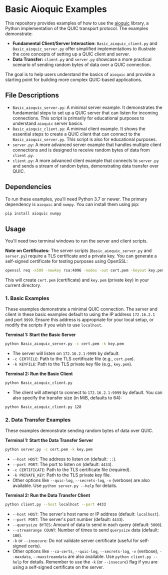 # Basic Aioquic Examples

This repository provides examples of how to use the [aioquic](https://github.com/aiortc/aioquic) library, a Python implementation of the QUIC transport protocol. The examples demonstrate:

*   **Fundamental Client/Server Interaction:** `Basic_aioquic_client.py` and `Basic_aioquic_server.py` offer simplified implementations to illustrate the core concepts of setting up a QUIC client and server.
*   **Data Transfer:** `client.py` and `server.py` showcase a more practical scenario of sending random bytes of data over a QUIC connection.

The goal is to help users understand the basics of `aioquic` and provide a starting point for building more complex QUIC-based applications.

## File Descriptions

*   `Basic_aioquic_server.py`: A minimal server example. It demonstrates the fundamental steps to set up a QUIC server that can listen for incoming connections. This script is primarily for educational purposes to understand `aioquic` server basics.
*   `Basic_aioquic_client.py`: A minimal client example. It shows the essential steps to create a QUIC client that can connect to the `Basic_aioquic_server.py`. This script is also for educational purposes.
*   `server.py`: A more advanced server example that handles multiple client connections and is designed to receive random bytes of data from `client.py`.
*   `client.py`: A more advanced client example that connects to `server.py` and sends a stream of random bytes, demonstrating data transfer over QUIC.

## Dependencies

To run these examples, you'll need Python 3.7 or newer. The primary dependency is `aioquic` and `numpy`. You can install them using pip:

```bash
pip install aioquic numpy
```

## Usage

You'll need two terminal windows to run the server and client scripts.

**Note on Certificates:** The server scripts (`Basic_aioquic_server.py` and `server.py`) require a TLS certificate and a private key. You can generate a self-signed certificate for testing purposes using OpenSSL:

```bash
openssl req -x509 -newkey rsa:4096 -nodes -out cert.pem -keyout key.pem -days 365
```
This will create `cert.pem` (certificate) and `key.pem` (private key) in your current directory.

### 1. Basic Examples

These examples demonstrate a minimal QUIC connection. The server and client in these basic examples default to using the IP address `172.16.2.1` and port `9999`. Ensure this address is appropriate for your local setup, or modify the scripts if you wish to use `localhost`.

**Terminal 1: Start the Basic Server**
```bash
python Basic_aioquic_server.py -c cert.pem -k key.pem
```
*   The server will listen on `172.16.2.1:9999` by default.
*   `-c CERTFILE`: Path to the TLS certificate file (e.g., `cert.pem`).
*   `-k KEYFILE`: Path to the TLS private key file (e.g., `key.pem`).

**Terminal 2: Run the Basic Client**
```bash
python Basic_aioquic_client.py
```
*   The client will attempt to connect to `172.16.2.1:9999` by default.
You can also specify the transfer size (in MiB, defaults to 64):
```bash
python Basic_aioquic_client.py 128
```

### 2. Data Transfer Examples

These examples demonstrate sending random bytes of data over QUIC.

**Terminal 1: Start the Data Transfer Server**
```bash
python server.py -c cert.pem -k key.pem
```
*   `--host HOST`: The address to listen on (default: `::`).
*   `--port PORT`: The port to listen on (default: `4433`).
*   `-c CERTIFICATE`: Path to the TLS certificate file (required).
*   `-k PRIVATE_KEY`: Path to the TLS private key file.
*   Other options like `--quic-log`, `--secrets-log`, `-v` (verbose) are also available. Use `python server.py --help` for details.

**Terminal 2: Run the Data Transfer Client**
```bash
python client.py --host localhost --port 4433
```
*   `--host HOST`: The server's host name or IP address (default: `localhost`).
*   `--port PORT`: The server's port number (default: `4433`).
*   `--querysize BYTES`: Amount of data to send in each query (default: `5000`).
*   `--streamrange COUNT`: Number of times to send `querysize` data (default: `100`).
*   `-k` or `--insecure`: Do not validate server certificate (useful for self-signed certs).
*   Other options like `--ca-certs`, `--quic-log`, `--secrets-log`, `-v` (verbose), `--maxdata`, `--maxstreamdata` are also available. Use `python client.py --help` for details. Remember to use the `-k` (or `--insecure`) flag if you are using a self-signed certificate on the server.
